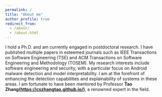 ```yaml
---
permalink: /
title: "About me"
author_profile: true
redirect_from: 
  - /about/
  - /about.html
---
```


I hold a Ph.D. and am currently engaged in postdoctoral research. I have published multiple papers in esteemed journals such as IEEE Transactions on Software Engineering (TSE) and ACM Transactions on Software Engineering and Methodology (TOSEM). My research interests include software engineering and security, with a particular focus on Android malware detection and model interpretability. I am at the forefront of enhancing the detection capabilities and explainability of systems in these areas. I am fortunate to have been mentored by Professor **Tao Zhang(https://cszhangtao.github.io/)**, a renowned expert in the field.


